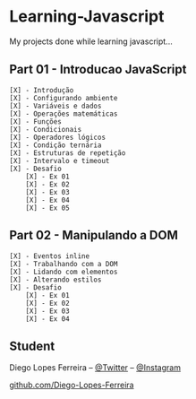 # Learning-Javascript
My projects done while learning javascript...

## Part 01 - Introducao JavaScript
    [X] - Introdução
    [X] - Configurando ambiente
    [X] - Variáveis e dados
    [X] - Operações matemáticas
    [X] - Funções
    [X] - Condicionais
    [X] - Operadores lógicos
    [X] - Condição ternária
    [X] - Estruturas de repetição
    [X] - Intervalo e timeout
    [X] - Desafio
        [X] - Ex 01
        [X] - Ex 02
        [X] - Ex 03
        [X] - Ex 04
        [X] - Ex 05

## Part 02 - Manipulando a DOM
    [X] - Eventos inline
    [X] - Trabalhando com a DOM
    [X] - Lidando com elementos
    [X] - Alterando estilos
    [X] - Desafio   
        [X] - Ex 01
        [X] - Ex 02
        [X] - Ex 03
        [X] - Ex 04

## Student

Diego Lopes Ferreira – [@Twitter](https://twitter.com/Diego45731776) – [@Instagram](https://www.instagram.com/diego.lopes.f/)

[github.com/Diego-Lopes-Ferreira](https://github.com/Diego-Lopes-Ferreira/)
